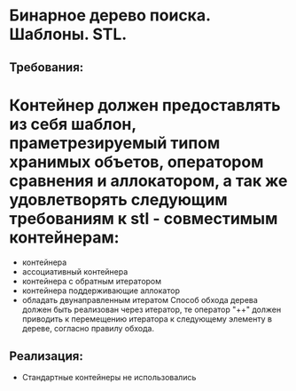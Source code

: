 # Бинарное дерево поиска. Шаблоны. STL.
## Требования:
# Контейнер должен предоставлять из себя шаблон, праметрезируемый типом хранимых объетов, оператором сравнения и аллокатором, а так же удовлетворять следующим требованиям к stl - совместимым контейнерам:
- контейнера
- ассоциативный контейнера
- контейнера с обратным итератором
- контейнера поддерживающие аллокатор
- oбладать двунаправленным итератом
Способ обхода дерева должен быть реализован через итератор, те оператор "++" должен приводить к перемещению итератора к следующему элементу в дереве, согласно правилу обхода.
## Реализация:
- Стандартные контейнеры не использовались

